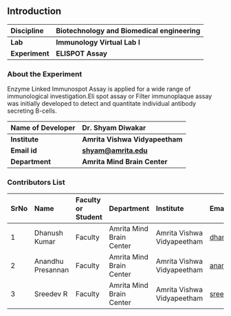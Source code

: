 ## Introduction


<b>Discipline | <b> Biotechnology and Biomedical engineering
:--|:--|
<b> Lab | <b> Immunology Virtual Lab I
<b> Experiment|     <b> ELISPOT Assay

### About the Experiment 

Enzyme Linked Immunospot Assay is applied for a wide range of immunological investigation.Eli spot assay or Filter immunoplaque assay was initially developed to detect and quantitate individual antibody secreting B-cells.

<b>Name of Developer | <b> Dr. Shyam Diwakar
:--|:--|
<b> Institute | <b> Amrita Vishwa Vidyapeetham  
<b> Email id|     <b> shyam@amrita.edu
<b> Department |  <b> Amrita Mind Brain Center

### Contributors List

SrNo | Name | Faculty or Student | Department| Institute | Email id
:--|:--|:--|:--|:--|:--|
1 | Dhanush Kumar | Faculty | Amrita Mind Brain Center | Amrita Vishwa Vidyapeetham | dhanushkumar@am.amrita.edu
2 | Anandhu Presannan| Faculty | Amrita Mind Brain Center | Amrita Vishwa Vidyapeetham | anandhupresannan@am.amrita.edu
3 | Sreedev R | Faculty | Amrita Mind Brain Center | Amrita Vishwa Vidyapeetham | sreedevr@am.amrita.edu
